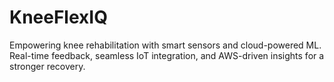 # KneeFlexIQ
Empowering knee rehabilitation with smart sensors and cloud-powered ML. Real-time feedback, seamless IoT integration, and AWS-driven insights for a stronger recovery.

